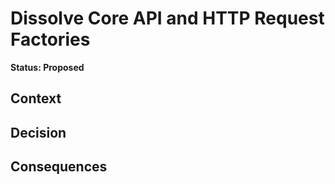 # Dissolve Core API and HTTP Request Factories

**Status: Proposed**

## Context

## Decision

## Consequences

